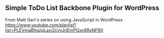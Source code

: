 ## Simple ToDo List Backbone Plugin for WordPress

From Matt Geri's series on using JavaScript in WordPress
https://www.youtube.com/playlist?list=PLEVmaBhqzpLaxi2cvyJnEmPQxc6RxNFR0